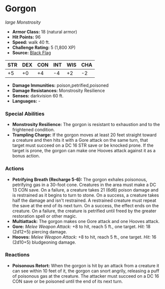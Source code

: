 # Gorgon

*large* *Monstrosity*

- **Armor Class:** 18 (natural armor)
- **Hit Points:** 96 
- **Speed:** walk 40 ft.
- **Challenge Rating:** 5 (1,800 XP)
- **Source:** [Black Flag](https://koboldpress.com/kpstore/product/tovrpg-pg-mv/)

| STR | DEX | CON | INT | WIS | CHA |
| --- | --- | --- | --- | --- | --- |
| +5 | +0 | +4 | -4 | +2 | -2 |

- **Damage Immunities:** poison,petrified,poisoned
- **Damage Resistances:** Monstrosity Resilience
- **Senses:** darkvision 60 ft.
- **Languages:** -

### Special Abilities

- **Monstrosity Resilience:** The gorgon is resistant to exhaustion and to the frightened condition.
- **Trampling Charge:** If the gorgon moves at least 20 feet straight toward a creature and then hits it with a Gore attack on the same turn, that target must succeed on a DC 16 STR save or be knocked prone. If the target is prone, the gorgon can make one Hooves attack against it as a bonus action.

### Actions

- **Petrifying Breath (Recharge 5-6):** The gorgon exhales poisonous, petrifying gas in a 30-foot cone. Creatures in the area must make a DC 13 CON save. On a failure, a creature takes 21 (6d6) poison damage and is restrained as it begins to turn to stone. On a success, a creature takes half the damage and isn't restrained. A restrained creature must repeat the save at the end of its next turn. On a success, the effect ends on the creature. On a failure, the creature is petrified until freed by the greater restoration spell or other magic.
- **Multiattack:** The gorgon makes one Gore attack and one Hooves attack.
- **Gore:** _Melee Weapon Attack:_ +8 to hit, reach 5 ft., one target. _Hit:_ 18 (2d12+5) piercing damage.
- **Hooves:** _Melee Weapon Attack:_ +8 to hit, reach 5 ft., one target. _Hit:_ 16 (2d10+5) bludgeoning damage.

### Reactions

- **Poisonous Retort:** When the gorgon is hit by an attack from a creature it can see within 10 feet of it, the gorgon can snort angrily, releasing a puff of poisonous gas at the creature. The attacker must succeed on a DC 16 CON save or be poisoned until the end of its next turn.
